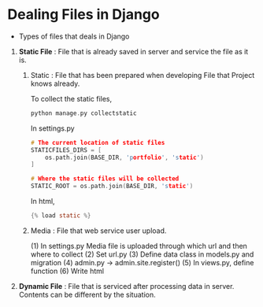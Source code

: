 # Dealing Files in Django

* Types of files that deals in Django

1. **Static File**
    : File that is already saved in server and service the file as it is.

    1)  Static : 
        File that has been prepared when developing
        File that Project knows already.

        To collect the static files,
        ```c
        python manage.py collectstatic
        ```

        In settings.py
        ```c
        # The current location of static files
        STATICFILES_DIRS = [
            os.path.join(BASE_DIR, 'portfolio', 'static')
        ] 

        # Where the static files will be collected
        STATIC_ROOT = os.path.join(BASE_DIR, 'static')  
        ```

        In html,
        ```c
        {% load static %}
        ```

    2)  Media : 
        File that web service user upload.
        
        (1) In settings.py
        Media file is uploaded through which url and then where to collect
        (2) Set url.py
        (3) Define data class in models.py and migration
        (4) admin.py -> admin.site.register()
        (5) In views.py, define function
        (6) Write html

        



2. **Dynamic File**
    : File that is serviced after processing data in server. Contents can be different by the situation.
    